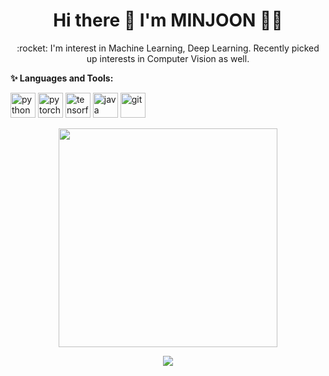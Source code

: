 <h1 align='center'>
  Hi there 👋 I'm MINJOON 👨‍💻
</h1>

<p align='center'>
  :rocket: I'm interest in Machine Learning, Deep Learning. Recently picked up interests in Computer Vision as well. 
</p>

**✨ Languages and Tools:** 

<p align="left">
<img src="https://www.vectorlogo.zone/logos/python/python-icon.svg" alt="python" width="40" height="40"/> 
<img src="https://www.vectorlogo.zone/logos/pytorch/pytorch-icon.svg" alt="pytorch" width="40" height="40"/>
<img src="https://www.vectorlogo.zone/logos/tensorflow/tensorflow-icon.svg" alt="tensorflow" width="40" height="40"/> 
<img src="https://www.vectorlogo.zone/logos/java/java-icon.svg" alt="java" width="40" height="40"/> 
<img src="https://www.vectorlogo.zone/logos/git-scm/git-scm-icon.svg" alt="git" width="40" height="40"/> 
</p>

<p align='center'>
  <a href="#"><img src="https://github-readme-stats.vercel.app/api?username=minjoong507&show_icons=true&count_private=true&theme=dark" width="350"></a>
</p>

<p align='center'>
  <a href="#"><img src="https://badges.pufler.dev/visits/minjoong507/minjoong507"></a>
</p>
